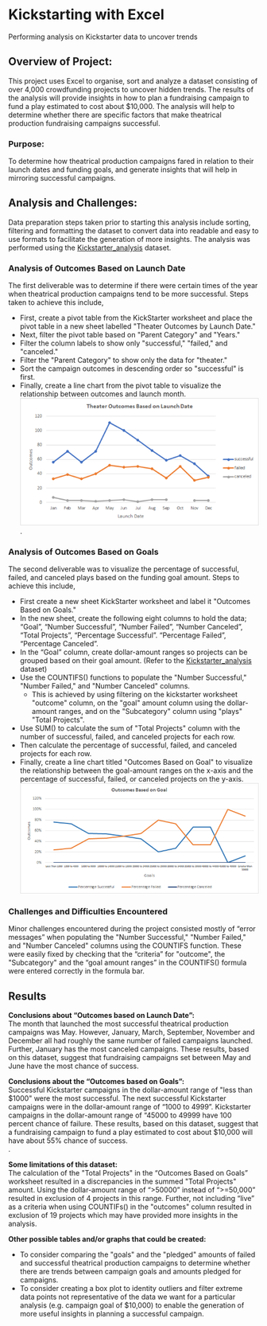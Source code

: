 # Kickstarting with Excel
Performing analysis on Kickstarter data to uncover trends
## Overview of Project: 
This project uses Excel to organise, sort and analyze a dataset consisting of over 4,000 crowdfunding projects to uncover hidden trends. The results of the analysis will provide insights in how to plan a fundraising campaign to fund a play estimated to cost about $10,000. The analysis will help to determine whether there are specific factors that make theatrical production fundraising campaigns successful.

### Purpose: 
To determine how theatrical production campaigns fared in relation to their launch dates and funding goals, and generate insights that will help in mirroring successful campaigns. 

## Analysis and Challenges: 
Data preparation steps taken prior to starting this analysis include sorting, filtering and formatting the dataset to convert data into readable and easy to use formats to facilitate the generation of more insights. The analysis was performed using the [Kickstarter_analysis](https://github.com/aobasuyi/kickstarter-analysis/blob/main/Kickstarter_Challenge.xlsx) dataset.

### Analysis of Outcomes Based on Launch Date
The first deliverable was to determine if there were certain times of the year when theatrical production campaigns tend to be more successful. Steps taken to achieve this include,
- First, create a pivot table from the KickStarter worksheet and place the pivot table in a new sheet labelled "Theater Outcomes by Launch Date."
- Next, filter the pivot table based on "Parent Category" and "Years."
- Filter the column labels to show only "successful," "failed," and "canceled."
- Filter the "Parent Category" to show only the data for "theater."
- Sort the campaign outcomes in descending order so "successful" is first.
- Finally, create a line chart from the pivot table to visualize the relationship between outcomes and launch month.   *![Alt text](resources/Theater_Outcomes_vs_Launch.png)*.

### Analysis of Outcomes Based on Goals
The second deliverable was to visualize the percentage of successful, failed, and canceled plays based on the funding goal amount. Steps to achieve this include,
- First create a new sheet KickStarter worksheet and label it "Outcomes Based on Goals." 
- In the new sheet, create the following eight columns to hold the data; “Goal”, “Number Successful”, “Number Failed”, “Number Canceled”, “Total Projects”, “Percentage Successful”. “Percentage Failed”, “Percentage Canceled”.
- In the “Goal” column, create dollar-amount ranges so projects can be grouped based on their goal amount. (Refer to the [Kickstarter_analysis](https://github.com/aobasuyi/kickstarter-analysis/blob/main/Kickstarter_Challenge.xlsx) dataset)
- Use the COUNTIFS() functions to populate the "Number Successful," "Number Failed," and "Number Canceled" columns.
  - This is achieved by using filtering on the kickstarter worksheet "outcome" column, on the "goal" amount column using the dollar-amount ranges, and on the "Subcategory" column using "plays" "Total Projects".
- Use SUM() to calculate the sum of "Total Projects" column with the number of successful, failed, and canceled projects for each row.
- Then calculate the percentage of successful, failed, and canceled projects for each row.
- Finally, create a line chart titled "Outcomes Based on Goal" to visualize the relationship between the goal-amount ranges on the x-axis and the percentage of successful, failed, or canceled projects on the y-axis. <br /> *![Alt text](resources/Outcomes_vs_Goals.png)*

### Challenges and Difficulties Encountered
Minor challenges encountered during the project consisted mostly of “error messages” when populating the "Number Successful," "Number Failed," and "Number Canceled" columns using the COUNTIFS function. These were easily fixed by checking that the “criteria” for "outcome", the "Subcategory" and the “goal amount ranges” in the COUNTIFS() formula were entered correctly in the formula bar. 

## Results

**Conclusions about “Outcomes based on Launch Date”:** <br />
The month that launched the most successful theatrical production campaigns was May. However, January, March, September, November and December all had roughly the same number of failed campaigns launched. Further, January has the most canceled campaigns. These results, based on this dataset, suggest that fundraising campaigns set between May and June have the most chance of success. <br />

**Conclusions about the “Outcomes based on Goals”:**<br />
Successful Kickstarter campaigns in the dollar-amount range of "less than $1000" were the most successful. The next successful Kickstarter campaigns were in the dollar-amount range of “1000 to 4999”. Kickstarter campaigns in the dollar-amount range of “45000 to 49999 have 100 percent chance of failure. These results, based on this dataset, suggest that a fundraising campaign to fund a play estimated to cost about $10,000 will have about 55% chance of success.<br />. 

**Some limitations of this dataset:**<br />
The calculation of the "Total Projects" in the “Outcomes Based on Goals” worksheet resulted in a discrepancies in the summed "Total Projects" amount. Using the dollar-amount range of “>50000” instead of “>=50,000” resulted in exclusion of 4 projects in this range. Further, not including “live” as a criteria when using COUNTIFs() in the "outcomes" column resulted in exclusion of 19 projects which may have provided more insights in the analysis. <br />

**Other possible tables and/or graphs that could be created:**
- To consider comparing the "goals" and the "pledged" amounts of failed and successful theatrical production campaigns to determine whether there are trends between campaign goals and amounts pledged for campaigns.
- To consider creating a box plot to identity outliers and filter extreme data points not representative of the data we want for a particular analysis (e.g. campaign goal of $10,000) to enable the generation of more useful insights in planning a successful campaign.
